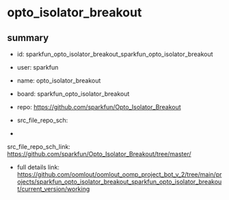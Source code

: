 # opto_isolator_breakout
 
## summary 
* id: sparkfun_opto_isolator_breakout_sparkfun_opto_isolator_breakout
* user: sparkfun
* name: opto_isolator_breakout
* board: sparkfun_opto_isolator_breakout
* repo: https://github.com/sparkfun/Opto_Isolator_Breakout



* src_file_repo_sch: 
*
 src_file_repo_sch_link: https://github.com/sparkfun/Opto_Isolator_Breakout/tree/master/
* full details link: https://github.com/oomlout/oomlout_oomp_project_bot_v_2/tree/main/projects/sparkfun_opto_isolator_breakout_sparkfun_opto_isolator_breakout/current_version/working  






